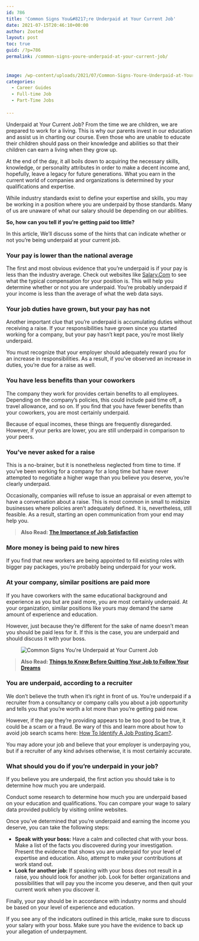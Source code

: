 ```yaml
---
id: 786
title: 'Common Signs You&#8217;re Underpaid at Your Current Job'
date: 2021-07-15T20:46:10+00:00
author: Zooted
layout: post
toc: true
guid: /?p=786
permalink: /common-signs-youre-underpaid-at-your-current-job/


image: /wp-content/uploads/2021/07/Common-Signs-Youre-Underpaid-at-Your-Current-Job-1.jpg
categories:
  - Career Guides
  - Full-time Job
  - Part-Time Jobs

---
```

Underpaid at Your Current Job? From the time we are children, we are prepared to work for a living. This is why our parents invest in our education and assist us in charting our course. Even those who are unable to educate their children should pass on their knowledge and abilities so that their children can earn a living when they grow up.

At the end of the day, it all boils down to acquiring the necessary skills, knowledge, or personality attributes in order to make a decent income and, hopefully, leave a legacy for future generations. What you earn in the current world of companies and organizations is determined by your qualifications and expertise.

While industry standards exist to define your expertise and skills, you may be working in a position where you are underpaid by those standards. Many of us are unaware of what our salary should be depending on our abilities.

**So, how can you tell if you&#8217;re getting paid too little?**

In this article, We&#8217;ll discuss some of the hints that can indicate whether or not you&#8217;re being underpaid at your current job.

### **Your pay is lower than the national average**

The first and most obvious evidence that you&#8217;re underpaid is if your pay is less than the industry average. Check out websites like [Salary.Com](https://www.salary.com/) to see what the typical compensation for your position is. This will help you determine whether or not you are underpaid. You&#8217;re probably underpaid if your income is less than the average of what the web data says.

### **Your job duties have grown, but your pay has not**

Another important clue that you&#8217;re underpaid is accumulating duties without receiving a raise. If your responsibilities have grown since you started working for a company, but your pay hasn&#8217;t kept pace, you&#8217;re most likely underpaid.

You must recognize that your employer should adequately reward you for an increase in responsibilities. As a result, if you&#8217;ve observed an increase in duties, you&#8217;re due for a raise as well.

### **You have less benefits than your coworkers**

The company they work for provides certain benefits to all employees. Depending on the company&#8217;s policies, this could include paid time off, a travel allowance, and so on. If you find that you have fewer benefits than your coworkers, you are most certainly underpaid.

Because of equal incomes, these things are frequently disregarded. However, if your perks are lower, you are still underpaid in comparison to your peers.

### **You&#8217;ve never asked for a raise**

This is a no-brainer, but it is nonetheless neglected from time to time. If you&#8217;ve been working for a company for a long time but have never attempted to negotiate a higher wage than you believe you deserve, you&#8217;re clearly underpaid.

Occasionally, companies will refuse to issue an appraisal or even attempt to have a conversation about a raise. This is most common in small to midsize businesses where policies aren&#8217;t adequately defined. It is, nevertheless, still feasible. As a result, starting an open communication from your end may help you.



<blockquote class="wp-block-quote">
  <p>
    <strong>Also Read: <a href="/the-importance-of-job-satisfaction/">The Importance of Job Satisfaction</a></strong>
  </p>
</blockquote>



### **More money is being paid to new hires**

If you find that new workers are being appointed to fill existing roles with bigger pay packages, you&#8217;re probably being underpaid for your work.

### **At your company, similar positions are paid more**

If you have coworkers with the same educational background and experience as you but are paid more, you are most certainly underpaid. At your organization, similar positions like yours may demand the same amount of experience and education.

However, just because they&#8217;re different for the sake of name doesn&#8217;t mean you should be paid less for it. If this is the case, you are underpaid and should discuss it with your boss.



<figure class="wp-block-image size-large">

<img loading="lazy" width="990" height="743" src="/wp-content/uploads/2021/07/Common-Signs-Youre-Underpaid-at-Your-Current-Job.jpg" alt="Common Signs You're Underpaid at Your Current Job" class="wp-image-787" srcset="/wp-content/uploads/2021/07/Common-Signs-Youre-Underpaid-at-Your-Current-Job.jpg 990w, /wp-content/uploads/2021/07/Common-Signs-Youre-Underpaid-at-Your-Current-Job-300x225.jpg 300w, /wp-content/uploads/2021/07/Common-Signs-Youre-Underpaid-at-Your-Current-Job-768x576.jpg 768w" sizes="(max-width: 990px) 100vw, 990px" /> </figure> 



<blockquote class="wp-block-quote">
  <p>
    <strong>Also Read: <a href="/things-to-know-before-quitting-your-job-to-follow-your-dreams/">Things to Know Before Quitting Your Job to Follow Your Dreams</a></strong>
  </p>
</blockquote>



### **You are underpaid, according to a recruiter**

We don&#8217;t believe the truth when it&#8217;s right in front of us. You&#8217;re underpaid if a recruiter from a consultancy or company calls you about a job opportunity and tells you that you&#8217;re worth a lot more than you&#8217;re getting paid now.

However, if the pay they&#8217;re providing appears to be too good to be true, it could be a scam or a fraud. Be wary of this and learn more about how to avoid job search scams here: [How To Identify A Job Posting Scam?](/how-to-identify-a-job-posting-scam/).

You may adore your job and believe that your employer is underpaying you, but if a recruiter of any kind advises otherwise, it is most certainly accurate.



### **What should you do if you&#8217;re underpaid in your job?**

If you believe you are underpaid, the first action you should take is to determine how much you are underpaid.

Conduct some research to determine how much you are underpaid based on your education and qualifications. You can compare your wage to salary data provided publicly by visiting online websites.

Once you&#8217;ve determined that you&#8217;re underpaid and earning the income you deserve, you can take the following steps:

  * **Speak with your boss:** Have a calm and collected chat with your boss. Make a list of the facts you discovered during your investigation. Present the evidence that shows you are underpaid for your level of expertise and education. Also, attempt to make your contributions at work stand out.
  * **Look for another job:** If speaking with your boss does not result in a raise, you should look for another job. Look for better organizations and possibilities that will pay you the income you deserve, and then quit your current work when you discover it.

Finally, your pay should be in accordance with industry norms and should be based on your level of experience and education.

If you see any of the indicators outlined in this article, make sure to discuss your salary with your boss. Make sure you have the evidence to back up your allegation of underpayment.


